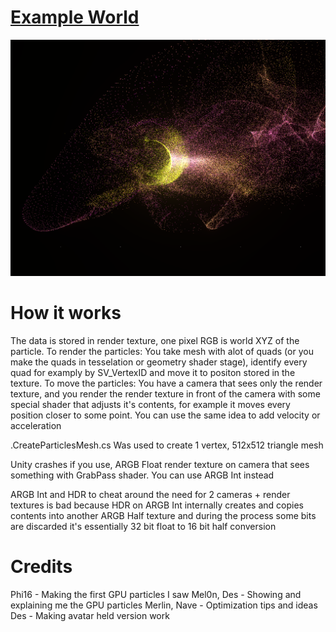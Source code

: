 # [Example World](https://www.vrchat.com/home/launch?worldId=wrld_f4bc450a-6998-4496-bac6-7a53f44dd3ae)
![](../.Images/GPU_Particles_Example_World.png)<br>
# How it works
The data is stored in render texture, one pixel RGB is world XYZ of the particle.
To render the particles: You take mesh with alot of quads (or you make the quads in tesselation or geometry shader stage), identify every quad for examply by SV_VertexID and move it to positon stored in the texture.
To move the particles: You have a camera that sees only the render texture, and you render the render texture in front of the camera with some special shader that adjusts it's contents, for example it moves every position closer to some point.
You can use the same idea to add velocity or acceleration

.CreateParticlesMesh.cs Was used to create 1 vertex, 512x512 triangle mesh

Unity crashes if you use, ARGB Float render texture on camera that sees something with GrabPass shader.
You can use ARGB Int instead

ARGB Int and HDR to cheat around the need for 2 cameras + render textures is bad
because HDR on ARGB Int internally creates and copies contents into another ARGB Half texture and during the process some bits are discarded
it's essentially 32 bit float to 16 bit half conversion


# Credits
Phi16 - Making the first GPU particles I saw
Mel0n, Des - Showing and explaining me the GPU particles
Merlin, Nave - Optimization tips and ideas
Des - Making avatar held version work
